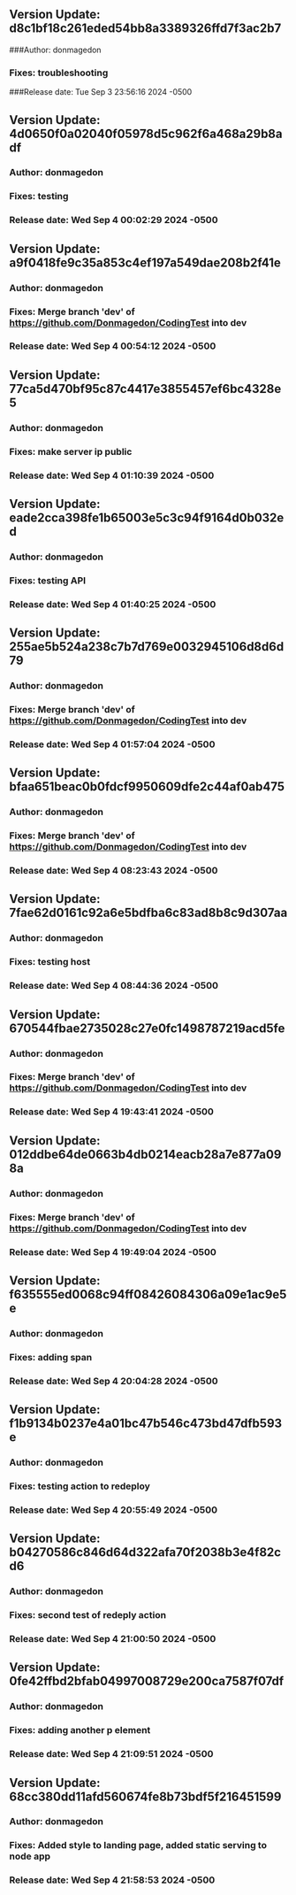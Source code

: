 
## Version Update: d8c1bf18c261eded54bb8a3389326ffd7f3ac2b7
###Author: donmagedon
### Fixes: troubleshooting
###Release date: Tue Sep 3 23:56:16 2024 -0500

## Version Update: 4d0650f0a02040f05978d5c962f6a468a29b8adf
### Author: donmagedon
### Fixes: testing
### Release date: Wed Sep 4 00:02:29 2024 -0500

## Version Update: a9f0418fe9c35a853c4ef197a549dae208b2f41e
### Author: donmagedon
### Fixes: Merge branch 'dev' of https://github.com/Donmagedon/CodingTest into dev
### Release date: Wed Sep 4 00:54:12 2024 -0500

## Version Update: 77ca5d470bf95c87c4417e3855457ef6bc4328e5
### Author: donmagedon
### Fixes: make server ip public
### Release date: Wed Sep 4 01:10:39 2024 -0500

## Version Update: eade2cca398fe1b65003e5c3c94f9164d0b032ed
### Author: donmagedon
### Fixes: testing API
### Release date: Wed Sep 4 01:40:25 2024 -0500

## Version Update: 255ae5b524a238c7b7d769e0032945106d8d6d79
### Author: donmagedon
### Fixes: Merge branch 'dev' of https://github.com/Donmagedon/CodingTest into dev
### Release date: Wed Sep 4 01:57:04 2024 -0500

## Version Update: bfaa651beac0b0fdcf9950609dfe2c44af0ab475
### Author: donmagedon
### Fixes: Merge branch 'dev' of https://github.com/Donmagedon/CodingTest into dev
### Release date: Wed Sep 4 08:23:43 2024 -0500

## Version Update: 7fae62d0161c92a6e5bdfba6c83ad8b8c9d307aa
### Author: donmagedon
### Fixes: testing host
### Release date: Wed Sep 4 08:44:36 2024 -0500

## Version Update: 670544fbae2735028c27e0fc1498787219acd5fe
### Author: donmagedon
### Fixes: Merge branch 'dev' of https://github.com/Donmagedon/CodingTest into dev
### Release date: Wed Sep 4 19:43:41 2024 -0500

## Version Update: 012ddbe64de0663b4db0214eacb28a7e877a098a
### Author: donmagedon
### Fixes: Merge branch 'dev' of https://github.com/Donmagedon/CodingTest into dev
### Release date: Wed Sep 4 19:49:04 2024 -0500

## Version Update: f635555ed0068c94ff08426084306a09e1ac9e5e
### Author: donmagedon
### Fixes: adding span
### Release date: Wed Sep 4 20:04:28 2024 -0500

## Version Update: f1b9134b0237e4a01bc47b546c473bd47dfb593e
### Author: donmagedon
### Fixes: testing action to redeploy
### Release date: Wed Sep 4 20:55:49 2024 -0500

## Version Update: b04270586c846d64d322afa70f2038b3e4f82cd6
### Author: donmagedon
### Fixes: second test of redeply action
### Release date: Wed Sep 4 21:00:50 2024 -0500

## Version Update: 0fe42ffbd2bfab04997008729e200ca7587f07df
### Author: donmagedon
### Fixes: adding another p element
### Release date: Wed Sep 4 21:09:51 2024 -0500

## Version Update: 68cc380dd11afd560674fe8b73bdf5f216451599
### Author: donmagedon
### Fixes: Added style to landing page, added static serving to node app
### Release date: Wed Sep 4 21:58:53 2024 -0500

